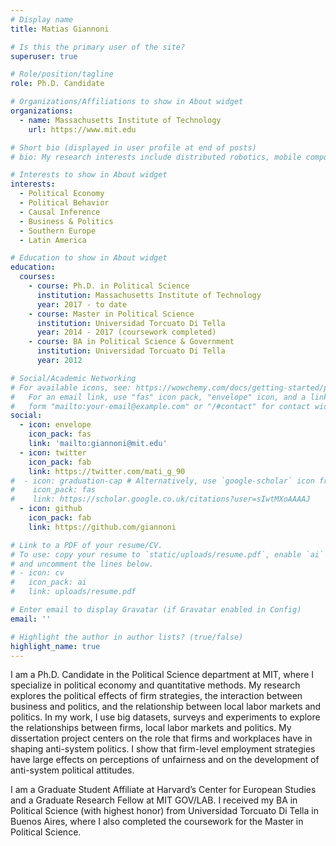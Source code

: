 ```yaml
---
# Display name
title: Matias Giannoni

# Is this the primary user of the site?
superuser: true

# Role/position/tagline
role: Ph.D. Candidate

# Organizations/Affiliations to show in About widget
organizations:
  - name: Massachusetts Institute of Technology
    url: https://www.mit.edu

# Short bio (displayed in user profile at end of posts)
# bio: My research interests include distributed robotics, mobile computing and programmable matter.

# Interests to show in About widget
interests:
  - Political Economy
  - Political Behavior
  - Causal Inference
  - Business & Politics
  - Southern Europe
  - Latin America

# Education to show in About widget
education:
  courses:
    - course: Ph.D. in Political Science
      institution: Massachusetts Institute of Technology
      year: 2017 - to date
    - course: Master in Political Science
      institution: Universidad Torcuato Di Tella
      year: 2014 - 2017 (coursework completed)
    - course: BA in Political Science & Government
      institution: Universidad Torcuato Di Tella
      year: 2012

# Social/Academic Networking
# For available icons, see: https://wowchemy.com/docs/getting-started/page-builder/#icons
#   For an email link, use "fas" icon pack, "envelope" icon, and a link in the
#   form "mailto:your-email@example.com" or "/#contact" for contact widget.
social:
  - icon: envelope
    icon_pack: fas
    link: 'mailto:giannoni@mit.edu'
  - icon: twitter
    icon_pack: fab
    link: https://twitter.com/mati_g_90
#  - icon: graduation-cap # Alternatively, use `google-scholar` icon from `ai` icon pack
#    icon_pack: fas
#    link: https://scholar.google.co.uk/citations?user=sIwtMXoAAAAJ
  - icon: github
    icon_pack: fab
    link: https://github.com/giannoni

# Link to a PDF of your resume/CV.
# To use: copy your resume to `static/uploads/resume.pdf`, enable `ai` icons in `params.toml`,
# and uncomment the lines below.
# - icon: cv
#   icon_pack: ai
#   link: uploads/resume.pdf

# Enter email to display Gravatar (if Gravatar enabled in Config)
email: ''

# Highlight the author in author lists? (true/false)
highlight_name: true
---
```


I am a Ph.D. Candidate in the Political Science department at MIT, where I specialize in political economy and quantitative methods. My research explores the political effects of firm strategies, the interaction between business and politics, and the relationship between local labor markets and politics. In my work, I use big datasets, surveys and experiments to explore the relationships between firms, local labor markets and politics. My dissertation project centers on the role that firms and workplaces have in shaping anti-system politics. I show that firm-level employment strategies have large effects on perceptions of unfairness and on the development of anti-system political attitudes.

I am a Graduate Student Affiliate at Harvard’s Center for European Studies and a Graduate Research Fellow at MIT GOV/LAB. I received my BA in Political Science (with highest honor) from Universidad Torcuato Di Tella in Buenos Aires, where I also completed the coursework for the Master in Political Science.

<!--- {{< icon name="download" pack="fas" >}} Download my {{< staticref "uploads/demo_resume.pdf" "newtab" >}}resumé{{< /staticref >}}.
 --->